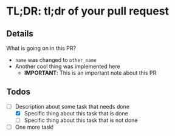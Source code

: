 # TL;DR: tl;dr of your pull request

## Details

What is going on in this PR?
- `name` was changed to `other_name`
- Another cool thing was implemented here
  - **IMPORTANT**: This is an important note about this PR

## Todos

- [ ] Description about some task that needs done
  - [x] Specific thing about this task that is done
  - [ ] Specific thing about this task that is not done
- [ ] One more task!
